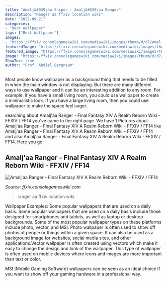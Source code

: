 ```yaml
---
title: "Amalj&#039;aa Sniper : Amalj&#039;aa Ranger"
description: "Ranger aa ffxiv location wiki"
date: "2022-09-21"
categories:
- "Best Wallpaper"
tags: ["Best Wallpaper"]
images:
- "https://ffxiv.consolegameswiki.com/mediawiki/images/thumb/d/d7/Amaljaa-ranger.jpg/200px-Amaljaa-ranger.jpg"
featuredImage: "https://ffxiv.consolegameswiki.com/mediawiki/images/thumb/d/d7/Amaljaa-ranger.jpg/200px-Amaljaa-ranger.jpg"
featured_image: "https://ffxiv.consolegameswiki.com/mediawiki/images/thumb/d/d7/Amaljaa-ranger.jpg/200px-Amaljaa-ranger.jpg"
image: "https://ffxiv.consolegameswiki.com/mediawiki/images/thumb/d/d7/Amaljaa-ranger.jpg/200px-Amaljaa-ranger.jpg"
ShowToc: true
author: "Prof. Abdiel Bergnaum"
---
```



Most people know wallpaper as a background thing that needs to be filled in when the main window is not displaying. But there are many different ways to use wallpaper and it can be an interesting addition to any room. For example, if you have a small living room, you could use wallpaper to create a minimalistic look. If you have a large living room, then you could use wallpaper to make the space feel larger.

	

		
searching about Amalj&#039;aa Ranger - Final Fantasy XIV A Realm Reborn Wiki - FFXIV / FF14 you've came to the right page. We have 1 Pictures about Amalj&#039;aa Ranger - Final Fantasy XIV A Realm Reborn Wiki - FFXIV / FF14 like Amalj&#039;aa Ranger - Final Fantasy XIV A Realm Reborn Wiki - FFXIV / FF14 and also Amalj&#039;aa Ranger - Final Fantasy XIV A Realm Reborn Wiki - FFXIV / FF14. Here you go:
		
    
## Amalj&#039;aa Ranger - Final Fantasy XIV A Realm Reborn Wiki - FFXIV / FF14

<img loading=lazy src="https://ffxiv.consolegameswiki.com/mediawiki/images/thumb/d/d7/Amaljaa-ranger.jpg/200px-Amaljaa-ranger.jpg" onerror="this.onerror=null;this.src='https://tse4.mm.bing.net/th?id=OIP.FhTYYdt-xiQdhB0sQuhRlQAAAA&amp;pid=15.1';" alt="Amalj&#039;aa Ranger - Final Fantasy XIV A Realm Reborn Wiki - FFXIV / FF14">

_Source: ffxiv.consolegameswiki.com_

>ranger aa ffxiv location wiki. 

	

Wallpaper Examples: Some popular wallpapers that are used on a daily basis.
Some popular wallpapers that are used on a daily basis include those designed for smartphones and tablets, as well as laptop or desktop backgrounds. Some of the most popular wallpaper types on these platforms include photo, vector, and MSI. 
Photo wallpaper is often used to show off photos of people or things within a given space. It can also be used as a background image for websites, social media sites, and other applications.Vector wallpaper is often created using vectors which make it easy to change the design and look of the wallpaper. This type of wallpaper is often used on mobile devices where icons and images are more important than text or color. 

MSI (Mobile Gaming Software) wallpapers can be seen as an ideal choice if you want to show off your gaming hardware in a professional way.

